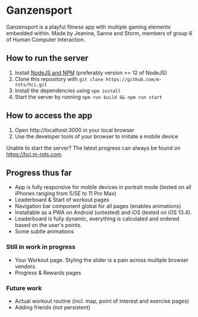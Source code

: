 # Ganzensport
Ganzensport is a playful fitness app with multiple gaming elements embedded within. Made by Jeanine, Sanne and Storm, members of group 6 of Human Computer Interaction.

## How to run the server
1. Install [NodeJS and NPM](https://nodejs.org/en/download) (preferably version >= 12 of NodeJS)
2. Clone this repository with `git clone https://github.com/m-rots/hci.git`
3. Install the dependencies using `npm install`
4. Start the server by running `npm run build && npm run start`

## How to access the app
1. Open http://localhost:3000 in your local browser
2. Use the developer tools of your browser to imitate a mobile device

Unable to start the server? The latest progress can always be found on https://hci.m-rots.com.

## Progress thus far
- App is fully responsive for mobile devices in portrait mode (tested on all iPhones ranging from 5/SE to 11 Pro Max)
- Leaderboard & Start of workout pages
- Navigation bar component global for all pages (enables animations)
- Installable as a PWA on Android (untested) and iOS (tested on iOS 13.4).
- Leaderboard is fully dynamic, everything is calculated and ordered based on the user's points.
- Some subtle animations

### Still in work in progress
- Your Workout page. Styling the slider is a pain across multiple browser vendors.
- Progress & Rewards pages

### Future work
- Actual workout routine (incl. map, point of interest and exercise pages)
- Adding friends (not persistent)